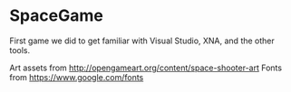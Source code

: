 SpaceGame
=========

First game we did to get familiar with Visual Studio, XNA, and the other tools.

Art assets from http://opengameart.org/content/space-shooter-art
Fonts from https://www.google.com/fonts